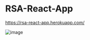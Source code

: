 # RSA-React-App

https://rsa-react-app.herokuapp.com/

![image](https://user-images.githubusercontent.com/91037796/231376662-a2ad9072-4110-4b6d-9017-cbd38cfe791d.png)

